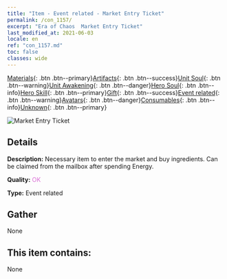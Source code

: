 ```yaml
---
title: "Item - Event related - Market Entry Ticket"
permalink: /con_1157/
excerpt: "Era of Chaos  Market Entry Ticket"
last_modified_at: 2021-06-03
locale: en
ref: "con_1157.md"
toc: false
classes: wide
---
```

 [Materials](/Items/){: .btn .btn--primary}[Artifacts](/Items/Artifacts/){: .btn .btn--success}[Unit Soul](/Items/UnitSoul/){: .btn .btn--warning}[Unit Awakening](/Items/UnitAwakening/){: .btn .btn--danger}[Hero Soul](/Items/HeroSoul/){: .btn .btn--info}[Hero Skill](/Items/HeroSkill/){: .btn .btn--primary}[Gift](/Items/Gift/){: .btn .btn--success}[Event related](/Items/Events/){: .btn .btn--warning}[Avatars](/Items/Avatars/){: .btn .btn--danger}[Consumables](/Items/Consumables/){: .btn .btn--info}[Unknown](/Items/Unknown/){: .btn .btn--primary}

 ![Market Entry Ticket](/images/t/i_8150000.png)

## Details
 **Description:** Necessary item to enter the market and buy ingredients. Can be claimed from the mailbox after spending Energy.

 **Quality:** <span style="color: #DA70D6">OK</span>

 **Type:** Event related

## Gather

  None

## This item contains:

  None

